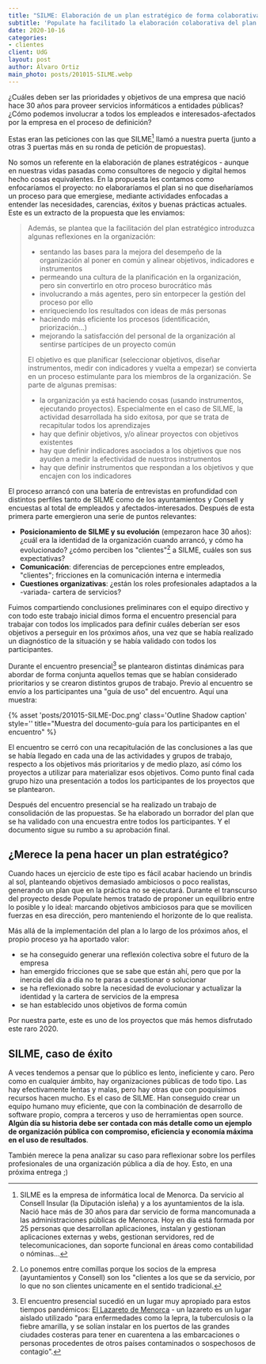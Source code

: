 ```yaml
---
title: "SILME: Elaboración de un plan estratégico de forma colaborativa"
subtitle: 'Populate ha facilitado la elaboración colaborativa del plan estratégico de SILME'
date: 2020-10-16
categories:
- clientes
client: UdG
layout: post
author: Álvaro Ortiz
main_photo: posts/201015-SILME.webp
---
```


¿Cuáles deben ser las prioridades y objetivos de una empresa que nació hace 30 años para proveer servicios informáticos a entidades públicas? ¿Cómo podemos involucrar a todos los empleados e interesados-afectados por la empresa en el proceso de definición?

Estas eran las peticiones con las que SILME[^1] llamó a nuestra puerta (junto a otras 3 puertas más en su ronda de petición de propuestas). 

No somos un referente en la elaboración de planes estratégicos - aunque en nuestras vidas pasadas como consultores de negocio y digital hemos hecho cosas equivalentes. En la propuesta les contamos como enfocaríamos el proyecto: no elaboraríamos el plan si no que diseñaríamos un proceso para que emergiese, mediante actividades enfocadas a entender las necesidades, carencias, éxitos y buenas prácticas actuales. Este es un extracto de la propuesta que les enviamos: 

<blockquote>
<p>Además, se plantea que la facilitación del plan estratégico introduzca algunas reflexiones en la organización: </p>

<ul>
  <li>sentando las bases para la mejora del desempeño de la organización al poner en común y alinear objetivos, indicadores e instrumentos</li>
  <li>permeando una cultura de la planificación en la organización, pero sin convertirlo en otro proceso burocrático más</li>
  <li>involucrando a más agentes, pero sin entorpecer la gestión del proceso por ello</li>
  <li>enriqueciendo los resultados con ideas de más personas</li>
  <li>haciendo más eficiente los procesos (identificación, priorización...)</li>
  <li>mejorando la satisfacción del personal de la organización al sentirse partícipes de un proyecto común</li>
</ul>

<p>El objetivo es que planificar (seleccionar objetivos, diseñar instrumentos, medir con indicadores y vuelta a empezar) se convierta en un proceso estimulante para los miembros de la organización. Se parte de algunas premisas: </p>

<ul>
  <li>la organización ya está haciendo cosas (usando instrumentos, ejecutando proyectos). Especialmente en el caso de SILME, la actividad desarrollada ha sido exitosa, por que se trata de recapitular todos los aprendizajes</li>
  <li>hay que definir objetivos, y/o alinear proyectos con objetivos existentes </li>
  <li>hay que definir indicadores asociados a los objetivos que nos ayuden a medir la efectividad de nuestros instrumentos</li>
  <li>hay que definir instrumentos que respondan a los objetivos y que encajen con los indicadores</li>
</ul>

</blockquote>

El proceso arrancó con una batería de entrevistas en profundidad con distintos perfiles tanto de SILME como de los ayuntamientos y Consell y encuestas al total de empleados y afectados-interesados. Después de esta primera parte emergieron una serie de puntos relevantes: 

- **Posicionamiento de SILME y su evolución** (empezaron hace 30 años): ¿cuál era la identidad de la organización cuando arrancó, y cómo ha evolucionado? ¿cómo perciben los "clientes"[^clientes] a SILME, cuáles son sus expectativas?
- **Comunicación**: diferencias de percepciones entre empleados, "clientes"; fricciones en la comunicación interna e intermedia
- **Cuestiones organizativas**: ¿están los roles profesionales adaptados a la -variada- cartera de servicios?

Fuimos compartiendo conclusiones preliminares con el equipo directivo y con todo este trabajo inicial dimos forma el encuentro presencial para trabajar con todos los implicados para definir cuáles deberían ser esos objetivos a perseguir en los próximos años, una vez que se había realizado un diagnóstico de la situación y se había validado con todos los participantes.

<script src="https://cdn.jsdelivr.net/npm/publicalbum@latest/embed-ui.min.js" async></script>
<div class="pa-carousel-widget" style="width:100%; height:480px; display:none;"
  data-link="https://photos.app.goo.gl/841Ev6hbiMv5HDsYA"
  data-title="Gobierto - SILME Plan Estratégico"
  data-description="9 new photos added to shared album">
  <object data="https://lh3.googleusercontent.com/WhRwryRJUXa1IadAM7YJnuA9JiDV7d3f1QWgYLQ7slMyZhiq6ktmDjQ6CCaT9ZyxQcpCLtfqDkkmaHDVU08TJoI6zc_Z_eu69jF9fy-Sli4PeszoOl6CkZpiZY04BSPnvVNNa0-4by8=w1920-h1080"></object>
  <object data="https://lh3.googleusercontent.com/JJ1zhlLkTHACJzSfwLDbvSc72lbUUKcdwsp_8hHSGOb947sR_qLWSx7ekBc5mNKcR7K2M-EOUFrYiel1OqyYErlW--VVLOddApagwWP-KmbN5acPzXlIk283KV33CljTJukyXThGIDk=w1920-h1080"></object>
  <object data="https://lh3.googleusercontent.com/Mx_jqY-46RZU-2NGxMwdKZ4Qng44xkUjFmS4j80femU3-FArGdx-JLZ4oqKLacJm9YBYKgTov88fmXoqgkrEoWbOe5FKwD5uhNQbHbL9iGCtISAXsvZJAwxFbOcW7K6jJmeJOuGCJoM=w1920-h1080"></object>
  <object data="https://lh3.googleusercontent.com/PgmqvfnuYETIEz52PZjiwZmqYPimOyI51VNZouZVCKDRo5KKzKCgtopbTyy2IzGHJA4VXA-hf0t0szkbfmg9PrDaMBeX3j2QSOOv7rV5Quh1awCUDYmZ54z6k1D_QfbZPdbUyGUyf-E=w1920-h1080"></object>
  <object data="https://lh3.googleusercontent.com/Kza1IJb0K8wblngHadNd711X0QQTZhhTcr2nLhCuMhMf31ha7Puz6M8i-q1BzPmrGp777mf4cY2_XwlBvZ93VqOJsRt_b0Db9__N3V8C6DN9Tbh0UlWKAPppzejao-OXdLTZgmdxJ-Q=w1920-h1080"></object>
  <object data="https://lh3.googleusercontent.com/Jn3mX5eDysJ4N8irKwjuca_xkG-q6To8nFjKu1jOJmzQc7HmFP1f4PJ8QVCVqd8dkakbz5LVy_ULPIeAPprI-P4-5lJfZs-hAuLIEo6hN-6lPf4R3bak_L9d4wLJBfmn6pLkZM1lEyM=w1920-h1080"></object>
  <object data="https://lh3.googleusercontent.com/CoSiLRgxKNBEiZeTEjiPiObMNbv3POj16bM0rYofL-N1WGoRXr5LZdbpTjzS1K93_P-CMyLS01C7PPM9iSUpVvyf8wfjF-iErUZvRliVIn-M5KMET4BqEDM5CauiGIvGZJTQobZs19g=w1920-h1080"></object>
  <object data="https://lh3.googleusercontent.com/ff8NRIJUldzUlOCdCH0BMymogSMynZXv6JJ2CVQbH7WwtYBZe-_dYeCoQ71d_XVq8cwJlKEz7nZD_4XDpb0it66-y6ytrA75HKPflOR5jVp6rrAVb9Z0wGz7rHAGhsdJh5wIkABh_LE=w1920-h1080"></object>
  <object data="https://lh3.googleusercontent.com/xj77bl8fQO-MFgWbZy1gB4lp9Ol4ypegV5J23_3f6ARaKPG3MsCUshu0EUksltFFhvYWwd5VHt1xv2owurcbh5XDzLPC6qWEkmGcYLj_YS7AKSXSCoaDqRvvNyyf0EsT_C79BYQbESc=w1920-h1080"></object>
</div>


Durante el encuentro presencial[^lugar-encuentro] se plantearon distintas dinámicas para abordar de forma conjunta aquellos temas que se habían considerado prioritarios y se crearon distintos grupos de trabajo. Previo al encuentro se envío a los participantes una "guía de uso" del encuentro. Aquí una muestra: 

{% asset 'posts/201015-SILME-Doc.png' class='Outline Shadow caption' style='' title="Muestra del documento-guía para los participantes en el encuentro" %}

El encuentro se cerró con una recapitulación de las conclusiones a las que se había llegado en cada una de las actividades y grupos de trabajo, respecto a los objetivos más prioritarios y de medio plazo, así cómo los proyectos a utilizar para materializar esos objetivos. Como punto final cada grupo hizo una presentación a todos los participantes de los proyectos que se plantearon. 

Después del encuentro presencial se ha realizado un trabajo de consolidación de las propuestas. Se ha elaborado un borrador del plan que se ha validado con una encuestra entre todos los participantes. Y el documento sigue su rumbo a su aprobación final. 


## ¿Merece la pena hacer un plan estratégico?

Cuando haces un ejercicio de este tipo es fácil acabar haciendo un brindis al sol, planteando objetivos demasiado ambiciosos o poco realistas, generando un plan que en la práctica no se ejecutará. Durante el transcurso del proyecto desde Populate hemos tratado de proponer un equilibrio entre lo posible y lo ideal: marcando objetivos ambiciosos para que se movilicen fuerzas en esa dirección, pero manteniendo el horizonte de lo que realista.

Más allá de la implementación del plan a lo largo de los próximos años, el propio proceso ya ha aportado valor:

- se ha conseguido generar una reflexión colectiva sobre el futuro de la empresa
- han emergido fricciones que se sabe que están ahí, pero que por la inercia del día a día no te paras a cuestionar o solucionar
- se ha reflexionado sobre la necesidad de evolucionar y actualizar la identidad y la cartera de servicios de la empresa
- se han establecido unos objetivos de forma común

Por nuestra parte, este es uno de los proyectos que más hemos disfrutado este raro 2020. 


## SILME, caso de éxito

A veces tendemos a pensar que lo público es lento, ineficiente y caro. Pero como en cualquier ámbito, hay organizaciones públicas de todo tipo. Las hay efectivamente lentas y malas, pero hay otras que con poquísimos recursos hacen mucho. Es el caso de SILME. Han conseguido crear un equipo humano muy eficiente, que con la combinación de desarrollo de software propio, compra a terceros y uso de herramientas open source. **Algún día su historia debe ser contada con más detalle como un ejemplo de organización pública con compromiso, eficiencia y economía máxima en el uso de resultados**. 

También merece la pena analizar su caso para reflexionar sobre los perfiles profesionales de una organización pública a día de hoy. Esto, en una próxima entrega ;)


[^1]: SILME es la empresa de informática local de Menorca. Da servicio al Consell Insular (la Diputación isleña) y a los ayuntamientos de la isla. Nació hace más de 30 años para dar servicio de forma mancomunada a las administraciones públicas de Menorca. Hoy en día está formada por 25 personas que desarrollan aplicaciones, instalan y gestionan aplicaciones externas y webs, gestionan servidores, red de telecomunicaciones, dan soporte funcional en áreas como contabilidad o nóminas...
[^lugar-encuentro]: El encuentro presencial sucedió en un lugar muy apropiado para estos tiempos pandémicos: [El Lazareto de Menorca](http://lazaretodemahon.es) - un lazareto es un lugar aislado utilizado "para enfermedades como la lepra, la tuberculosis o la fiebre amarilla, y se solían instalar en los puertos de las grandes ciudades costeras para tener en cuarentena a las embarcaciones o personas procedentes de otros países contaminados o sospechosos de contagio".
[^clientes]: Lo ponemos entre comillas porque los socios de la empresa (ayuntamientos y Consell) son los "clientes a los que se da servicio, por lo que no son clientes unicamente en el sentido tradicional.